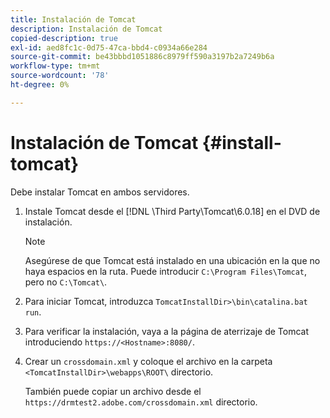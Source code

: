 ```yaml
---
title: Instalación de Tomcat
description: Instalación de Tomcat
copied-description: true
exl-id: aed8fc1c-0d75-47ca-bbd4-c0934a66e284
source-git-commit: be43bbbd1051886c8979ff590a3197b2a7249b6a
workflow-type: tm+mt
source-wordcount: '78'
ht-degree: 0%

---
```


# Instalación de Tomcat {#install-tomcat}

Debe instalar Tomcat en ambos servidores.
1. Instale Tomcat desde el [!DNL \Third Party\Tomcat\6.0.18\] en el DVD de instalación.

   >[!NOTE]
   >
   >Asegúrese de que Tomcat está instalado en una ubicación en la que no haya espacios en la ruta. Puede introducir `C:\Program Files\Tomcat`, pero no `C:\Tomcat\`.

1. Para iniciar Tomcat, introduzca `TomcatInstallDir>\bin\catalina.bat run`.
1. Para verificar la instalación, vaya a la página de aterrizaje de Tomcat introduciendo `https://<Hostname>:8080/`.
1. Crear un `crossdomain.xml` y coloque el archivo en la carpeta `<TomcatInstallDir>\webapps\ROOT\` directorio.

   También puede copiar un archivo desde el `https://drmtest2.adobe.com/crossdomain.xml` directorio.
